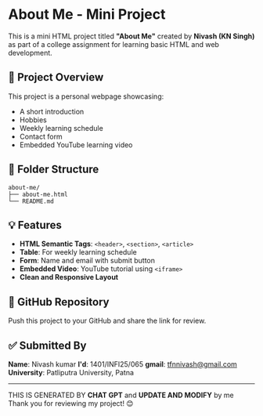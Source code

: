 # About Me - Mini Project

This is a mini HTML project titled **"About Me"** created by **Nivash (KN Singh)** as part of a college assignment for learning basic HTML and web development.

## 📄 Project Overview
This project is a personal webpage showcasing:
- A short introduction
- Hobbies
- Weekly learning schedule
- Contact form
- Embedded YouTube learning video

## 📁 Folder Structure
```
about-me/
├── about-me.html
└── README.md
```

## 💡 Features
- **HTML Semantic Tags**: `<header>`, `<section>`, `<article>`
- **Table**: For weekly learning schedule
- **Form**: Name and email with submit button
- **Embedded Video**: YouTube tutorial using `<iframe>`
- **Clean and Responsive Layout**

## 🔗 GitHub Repository
Push this project to your GitHub and share the link for review.

## ✅ Submitted By
**Name**: Nivash kumar
**I'd**: 1401/INFI25/065
**gmail**: tfnnivash@gmail.com
**University**: Patliputra University, Patna

---
THIS IS GENERATED BY **CHAT GPT** and **UPDATE AND MODIFY** by me
Thank you for reviewing my project! 😊
